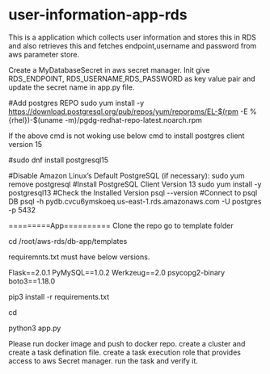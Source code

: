 # user-information-app-rds
This is a application which collects user information and stores this in RDS and also retrieves this and fetches endpoint,username and password from aws parameter store.

Create a MyDatabaseSecret in aws secret manager. Init give RDS_ENDPOINT, RDS_USERNAME,RDS_PASSWORD as key value pair and update the secret name in app.py file.

#Add postgres REPO
sudo yum install -y https://download.postgresql.org/pub/repos/yum/reporpms/EL-$(rpm -E %{rhel})-$(uname -m)/pgdg-redhat-repo-latest.noarch.rpm

If the above cmd is not woking use below cmd to install postgres client version 15

#sudo dnf install postgresql15

#Disable Amazon Linux’s Default PostgreSQL (if necessary):
sudo yum remove postgresql
#Install PostgreSQL Client Version 13
sudo yum install -y postgresql13
#Check the Installed Version
psql --version
#Connect to psql DB
psql -h pydb.cvcu6ymskoeq.us-east-1.rds.amazonaws.com  -U postgres -p 5432

=========App==========
Clone the repo
go to template folder

cd /root/aws-rds/db-app/templates

requiremnts.txt must have below versions.

Flask==2.0.1
PyMySQL==1.0.2
Werkzeug==2.0
psycopg2-binary
boto3==1.18.0

pip3 install -r requirements.txt


cd

python3 app.py


Please run docker image and push to docker repo.
create a cluster and create a task defination file. create a task execution role that provides access to aws Secret manager. run the task and verify it. 
